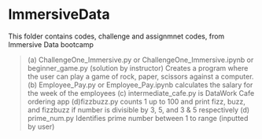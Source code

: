 # ImmersiveData
This folder contains codes, challenge and assignmnet codes, from Immersive Data bootcamp
  > (a) ChallengeOne_Immersive.py or ChallengeOne_Immersive.ipynb or beginner_game.py (solution by instructor) Creates a program where the user can play a game of rock, paper, scissors against a computer.
  > (b) Employee_Pay.py or Employee_Pay.ipynb calculates the salary for the week of the employees
  > (c) intermediate_cafe.py is DataWork Cafe ordering app
  > (d)fizzbuzz.py counts 1 up to 100 and print fizz, buzz, and fizzbuzz if number is divisible by 3, 5, and 3 & 5 respectively
  > (d) prime_num.py Identifies prime number between 1 to range (inputted by user)

